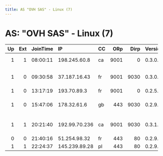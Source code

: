 ```yaml
---
title: AS "OVH SAS" - Linux (7)
---
```


# AS: "OVH SAS" - Linux (7)

|   Up |   Ext | JoinTime   | IP            | CC   |   ORp |   Dirp | Version   | Contact                      | Nickname            |   eFamMembers |
|-----:|------:|:-----------|:--------------|:-----|------:|-------:|:----------|:-----------------------------|:--------------------|--------------:|
|    1 |     1 | 08:00:11   | 198.245.60.8  | ca   |  9001 |      0 | 0.3.0.8   | Daniel James djames@orcad    | hacktheplanet       |             1 |
|    1 |     0 | 09:30:58   | 37.187.16.43  | fr   |  9001 |   9030 | 0.3.0.8   | Philippe ALEXANDRE alexan    | Torpille            |             1 |
|    1 |     0 | 13:17:19   | 193.70.89.3   | fr   |  9001 |      0 | 0.2.5.12  | Anonymous                    | WhatAboutNoHostname |             1 |
|    1 |     0 | 15:47:06   | 178.32.61.6   | gb   |   443 |   9030 | 0.2.9.13  | Random Person &lt;tor-admin@ | portaltodarkworld   |             1 |
|    1 |     1 | 20:21:40   | 192.99.70.236 | ca   |  9001 |   9030 | 0.3.1.8   | 0xFFFFFFFF MightyEskimo &lt; | OpWeedle            |             1 |
|    0 |     0 | 21:40:16   | 51.254.98.32  | fr   |   443 |     80 | 0.2.9.11  | None                         | Airwolf             |             1 |
|    1 |     1 | 22:24:37   | 145.239.89.28 | pl   |   443 |     80 | 0.2.9.11  | None                         | gurevich            |             1 |
